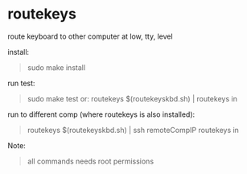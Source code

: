 # routekeys
route keyboard to other computer at low, tty, level

install:  
> sudo make install

run test:  
> sudo make test
> or:
> routekeys $(routekeyskbd.sh) | routekeys in

run to different comp (where routekeys is also installed):  
> routekeys $(routekeyskbd.sh) | ssh remoteCompIP routekeys in

Note:  
> all commands needs root permissions

